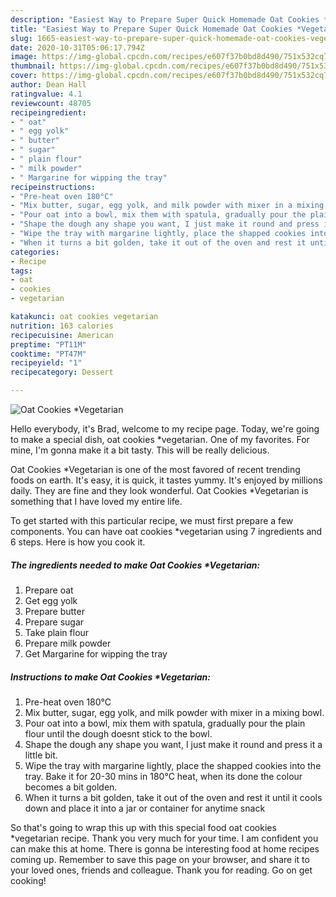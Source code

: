 ```yaml
---
description: "Easiest Way to Prepare Super Quick Homemade Oat Cookies *Vegetarian"
title: "Easiest Way to Prepare Super Quick Homemade Oat Cookies *Vegetarian"
slug: 1665-easiest-way-to-prepare-super-quick-homemade-oat-cookies-vegetarian
date: 2020-10-31T05:06:17.794Z
image: https://img-global.cpcdn.com/recipes/e607f37b0bd8d490/751x532cq70/oat-cookies-vegetarian-recipe-main-photo.jpg
thumbnail: https://img-global.cpcdn.com/recipes/e607f37b0bd8d490/751x532cq70/oat-cookies-vegetarian-recipe-main-photo.jpg
cover: https://img-global.cpcdn.com/recipes/e607f37b0bd8d490/751x532cq70/oat-cookies-vegetarian-recipe-main-photo.jpg
author: Dean Hall
ratingvalue: 4.1
reviewcount: 48705
recipeingredient:
- " oat"
- " egg yolk"
- " butter"
- " sugar"
- " plain flour"
- " milk powder"
- " Margarine for wipping the tray"
recipeinstructions:
- "Pre-heat oven 180°C"
- "Mix butter, sugar, egg yolk, and milk powder with mixer in a mixing bowl."
- "Pour oat into a bowl, mix them with spatula, gradually pour the plain flour until the dough doesnt stick to the bowl."
- "Shape the dough any shape you want, I just make it round and press it a little bit."
- "Wipe the tray with margarine lightly, place the shapped cookies into the tray. Bake it for 20-30 mins in 180°C heat, when its done the colour becomes a bit golden."
- "When it turns a bit golden, take it out of the oven and rest it until it cools down and place it into a jar or container for anytime snack"
categories:
- Recipe
tags:
- oat
- cookies
- vegetarian

katakunci: oat cookies vegetarian 
nutrition: 163 calories
recipecuisine: American
preptime: "PT11M"
cooktime: "PT47M"
recipeyield: "1"
recipecategory: Dessert

---
```



![Oat Cookies *Vegetarian](https://img-global.cpcdn.com/recipes/e607f37b0bd8d490/751x532cq70/oat-cookies-vegetarian-recipe-main-photo.jpg)

Hello everybody, it's Brad, welcome to my recipe page. Today, we're going to make a special dish, oat cookies *vegetarian. One of my favorites. For mine, I'm gonna make it a bit tasty. This will be really delicious.

Oat Cookies *Vegetarian is one of the most favored of recent trending foods on earth. It's easy, it is quick, it tastes yummy. It's enjoyed by millions daily. They are fine and they look wonderful. Oat Cookies *Vegetarian is something that I have loved my entire life.




To get started with this particular recipe, we must first prepare a few components. You can have oat cookies *vegetarian using 7 ingredients and 6 steps. Here is how you cook it.

<!--inarticleads1-->

##### The ingredients needed to make Oat Cookies *Vegetarian:

1. Prepare  oat
1. Get  egg yolk
1. Prepare  butter
1. Prepare  sugar
1. Take  plain flour
1. Prepare  milk powder
1. Get  Margarine for wipping the tray




<!--inarticleads2-->

##### Instructions to make Oat Cookies *Vegetarian:

1. Pre-heat oven 180°C
1. Mix butter, sugar, egg yolk, and milk powder with mixer in a mixing bowl.
1. Pour oat into a bowl, mix them with spatula, gradually pour the plain flour until the dough doesnt stick to the bowl.
1. Shape the dough any shape you want, I just make it round and press it a little bit.
1. Wipe the tray with margarine lightly, place the shapped cookies into the tray. Bake it for 20-30 mins in 180°C heat, when its done the colour becomes a bit golden.
1. When it turns a bit golden, take it out of the oven and rest it until it cools down and place it into a jar or container for anytime snack




So that's going to wrap this up with this special food oat cookies *vegetarian recipe. Thank you very much for your time. I am confident you can make this at home. There is gonna be interesting food at home recipes coming up. Remember to save this page on your browser, and share it to your loved ones, friends and colleague. Thank you for reading. Go on get cooking!
